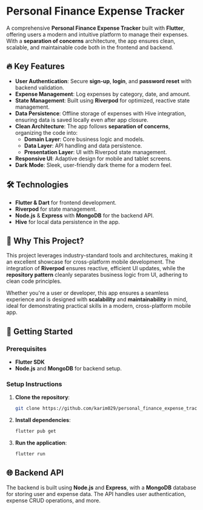 
# Personal Finance Expense Tracker

A comprehensive **Personal Finance Expense Tracker** built with **Flutter**, offering users a modern and intuitive platform to manage their expenses. With a **separation of concerns** architecture, the app ensures clean, scalable, and maintainable code both in the frontend and backend.

## 🔥 Key Features
- **User Authentication**: Secure **sign-up**, **login**, and **password reset** with backend validation.
- **Expense Management**: Log expenses by category, date, and amount.
- **State Management**: Built using **Riverpod** for optimized, reactive state management.
- **Data Persistence**: Offline storage of expenses with Hive integration, ensuring data is saved locally even after app closure.
- **Clean Architecture**: The app follows **separation of concerns**, organizing the code into:
  - **Domain Layer**: Core business logic and models.
  - **Data Layer**: API handling and data persistence.
  - **Presentation Layer**: UI with Riverpod state management.
- **Responsive UI**: Adaptive design for mobile and tablet screens.
- **Dark Mode**: Sleek, user-friendly dark theme for a modern feel.
  
## 🛠️ Technologies
- **Flutter & Dart** for frontend development.
- **Riverpod** for state management.
- **Node.js** & **Express** with **MongoDB** for the backend API.
- **Hive** for local data persistence in the app.

## 🌟 Why This Project?
This project leverages industry-standard tools and architectures, making it an excellent showcase for cross-platform mobile development. The integration of **Riverpod** ensures reactive, efficient UI updates, while the **repository pattern** cleanly separates business logic from UI, adhering to clean code principles. 

Whether you're a user or developer, this app ensures a seamless experience and is designed with **scalability** and **maintainability** in mind, ideal for demonstrating practical skills in a modern, cross-platform mobile app.

## 🚀 Getting Started

### Prerequisites
- **Flutter SDK**
- **Node.js** and **MongoDB** for backend setup.

### Setup Instructions
1. **Clone the repository**:
   ```bash
   git clone https://github.com/karim029/personal_finance_expense_tracker.git
   ```
2. **Install dependencies**:
   ```bash
   flutter pub get
   ```
3. **Run the application**:
   ```bash
   flutter run
   ```

## 🌐 Backend API
The backend is built using **Node.js** and **Express**, with a **MongoDB** database for storing user and expense data. The API handles user authentication, expense CRUD operations, and more.

